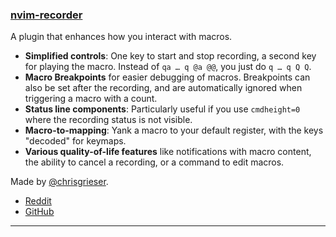 <h3 id="nvim-recorder">
  <a href="#nvim-recorder">
    <span class="icon-text">
      <span class="icon">
        <i class="fa-solid fa-book"></i>
      </span>
    </span>
    <span>nvim-recorder</span>
  </a>
</h3>

A plugin that enhances how you interact with macros.

- __Simplified controls__: One key to start and stop recording, a second key for playing the macro. Instead of `qa … q @a @@`, you just do `q … q Q Q`.
- __Macro Breakpoints__ for easier debugging of macros. Breakpoints can also be set after the recording, and are automatically ignored when triggering a macro with a count.
- __Status line components__: Particularly useful if you use `cmdheight=0` where the recording status is not visible.
- __Macro-to-mapping__: Yank a macro to your default register, with the keys "decoded" for keymaps.
- __Various quality-of-life features__ like notifications with macro content, the ability to cancel a recording, or a command to edit macros.

Made by [@chrisgrieser](https://github.com/chrisgrieser).

- [Reddit](https://www.reddit.com/r/neovim/comments/1085spm/introducing_nvimrecorder_a_plugin_to_enhance_your/)
- [GitHub](https://github.com/chrisgrieser/nvim-recorder)

---
